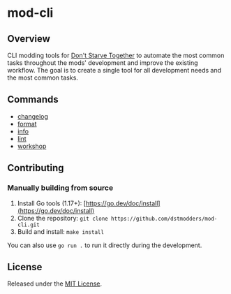 # mod-cli

## Overview

CLI modding tools for [Don't Starve Together][] to automate the most common
tasks throughout the mods' development and improve the existing workflow. The
goal is to create a single tool for all development needs and the most common
tasks.

## Commands

- [changelog](./readme/changelog.md)
- [format](./readme/format.md)
- [info](./readme/info.md)
- [lint](./readme/lint.md)
- [workshop](./readme/workshop.md)

## Contributing

### Manually building from source

1. Install Go tools (1.17+): [https://go.dev/doc/install](https://go.dev/doc/install)
2. Clone the repository: `git clone https://github.com/dstmodders/mod-cli.git`
3. Build and install: `make install`

You can also use `go run .` to run it directly during the development.

## License

Released under the [MIT License](https://opensource.org/licenses/MIT).

[don't starve together]: https://www.klei.com/games/dont-starve-together
